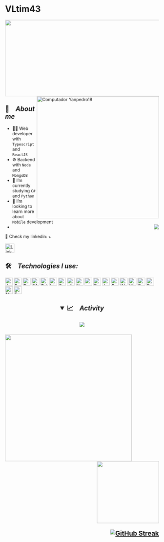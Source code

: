 # VLtim43
<img src="./ezgif.com-gif-maker.gif"  width="1000px" height="250px"> 
<img src="https://www.alura.com.br/assets/img/imersoes/carreira-tech/submarino-recorte-2-red.1598018822.png" min-width="400px" max-width="400px" width="400px" align="right" alt="Computador Yanpedro18">

<h2>📇 &ensp; <i>About me</i></h2>

- 👨‍💻 Web developer with `Typescript` and `ReactJS`
- ⚙️ Backend with `Node` and `MongoDB`
- 🔭 I’m currently studying `C#` and `Python`
- 👯 I’m looking to learn more about `Mobile` development 
- <img  src="./thoughtworks-gif_dribbble.gif" align="right" />


<p align="left">
  💌 Check my linkedin: ⤵️
</p>

<p align="left">
  <a href="https://www.linkedin.com/in/fernando-valentim-619338237/" target="_blank"><img alt="LinkedIn" src="https://img.shields.io/badge/linkedin-%230077B5.svg?&style=for-the-badge&logo=linkedin&logoColor=white"  height="30px"/></a>
</p>  



<h2>🛠️ &ensp; <i>Technologies I use:</i></h2>


<p>
<img alt="Javascript" src="https://img.shields.io/badge/JavaScript-323330?style=for-the-badge&logo=javascript&logoColor=F7DF1E"  height="25px"/>
<img alt="React" src="https://img.shields.io/badge/React-20232A?style=for-the-badge&logo=react&logoColor=61DAFB" height="25px"/>
<img alt="Typescript" src="https://img.shields.io/badge/typescript-%23007ACC.svg?style=for-the-badge&logo=typescript&logoColor=white" height="25px"/>
<img alt="SASS" src="https://img.shields.io/badge/SASS-hotpink.svg?style=for-the-badge&logo=SASS&logoColor=white" height="25px"/>
<img alt="Tailwindcss" src="https://img.shields.io/badge/tailwindcss-%2338B2AC.svg?style=for-the-badge&logo=tailwind-css&logoColor=white" height="25px"/>
<img alt="html5" src="https://img.shields.io/badge/HTML5-E34F26?style=for-the-badge&logo=html5&logoColor=white" height="25px"/>
<img alt="Css3" src="https://img.shields.io/badge/CSS3-1572B6?style=for-the-badge&logo=css3&logoColor=white" height="25px"/>
<img alt="git" src="https://img.shields.io/badge/-Git-F05032?style=flat-square&logo=git&logoColor=white" height="25px"/>
<img alt="Nodejs" src="https://img.shields.io/badge/-Nodejs-43853d?style=flat-square&logo=Node.js&logoColor=white"  height="25px"/>
<img alt="npm" src="https://img.shields.io/badge/NPM-%23000000.svg?style=for-the-badge&logo=npm&logoColor=white" height="25px"/>
<img alt="Bootstrap" src="https://img.shields.io/badge/Bootstrap-563D7C?style=for-the-badge&logo=bootstrap&logoColor=white" height="25px"/>
<img alt="Java" src="https://img.shields.io/badge/java-%23ED8B00.svg?style=for-the-badge&logo=java&logoColor=white" height="25px"/>
<img alt="Brave browser" src="https://img.shields.io/badge/-Brave_Browser-FB542B?style=flat-square&logo=brave&logoColor=white" height="25px"/>
<img alt="WebPack" src="https://img.shields.io/badge/webpack-%238DD6F9.svg?style=for-the-badge&logo=webpack&logoColor=black" height="25px"/>
<img alt="Vite" src="https://img.shields.io/badge/vite-%23646CFF.svg?style=for-the-badge&logo=vite&logoColor=white" height="25px"/>
<img alt="PostGres" src="https://img.shields.io/badge/postgres-%23316192.svg?style=for-the-badge&logo=postgresql&logoColor=white" height="25px"/>
<img alt="Postman" src="https://img.shields.io/badge/Postman-FF6C37?style=for-the-badge&logo=postman&logoColor=white" height="25px"/>
<img alt="MongoDB" src="https://img.shields.io/badge/MongoDB-%234ea94b.svg?style=for-the-badge&logo=mongodb&logoColor=white" height="25px"/> 
<img alt="Express" src="https://img.shields.io/badge/express.js-%23404d59.svg?style=for-the-badge&logo=express&logoColor=%2361DAFB)" height="25px"/> 
</p>



<h2 align="center">
<details open>
<summary>📈 &ensp; <i>Activity</i></summary>
<br>
<img align="center" src="https://github-readme-activity-graph.cyclic.app/graph?username=VLtim43&theme=tokyo-night&hide_border=true">
<br><br>
<img align="left" height="415px" src="https://github-readme-stats.vercel.app/api/top-langs/?username=VLtim43&langs_count=8&theme=tokyonight&hide_border=true"> 
<div align="right">
<img height="203px" src="https://github-readme-stats.vercel.app/api?username=VLtim43&show_icons=true&custom_title=VLtim43's%20Github%20Stats&theme=tokyonight&hide_border=true"> 
  
[![GitHub Streak](https://github-readme-streak-stats.herokuapp.com?user=FernandoValentim43&theme=tokyonight&hide_border=true)](https://git.io/streak-stats)  
</div>
  
</details>
<br>

